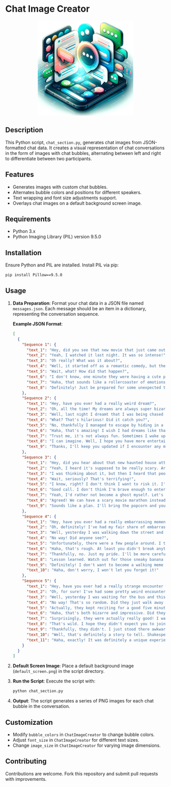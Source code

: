 # Chat Image Creator

<p align="center">
  <img src="repo_assests/logo.png" alt="Chat Image Creator" width="300" height="300" />
</p>

## Description

This Python script, `chat_section.py`, generates chat images from JSON-formatted chat data. It creates a visual representation of chat conversations in the form of images with chat bubbles, alternating between left and right to differentiate between two participants.

## Features

- Generates images with custom chat bubbles.
- Alternates bubble colors and positions for different speakers.
- Text wrapping and font size adjustments support.
- Overlays chat images on a default background screen image.

## Requirements

- Python 3.x
- Python Imaging Library (PIL) version 9.5.0

## Installation

Ensure Python and PIL are installed. Install PIL via pip:

```bash
pip install Pillow==9.5.0
```

## Usage

1. **Data Preparation**: Format your chat data in a JSON file named `messages.json`. Each message should be an item in a dictionary, representing the conversation sequence.

   **Example JSON Format**:

   ```json
   [
     {
       "Sequence 1": {
         "text_1": "Hey, did you see that new movie that just came out?",
         "text_2": "Yeah, I watched it last night. It was so intense!",
         "text_3": "Oh really? What was it about?",
         "text_4": "Well, it started off as a romantic comedy, but then it turned into a horror film. I was not expecting that!",
         "text_5": "Wait, what? How did that happen?",
         "text_6": "I don't know, one minute they were having a cute picnic and the next minute there were zombies everywhere. It was wild!",
         "text_7": "Haha, that sounds like a rollercoaster of emotions. I need to watch it now!",
         "text_8": "Definitely! Just be prepared for some unexpected twists. Enjoy!"
       },
       "Sequence 2": {
         "text_1": "Hey, have you ever had a really weird dream?",
         "text_2": "Oh, all the time! My dreams are always super bizarre.",
         "text_3": "Well, last night I dreamt that I was being chased by a giant talking banana.",
         "text_4": "What? That's hilarious! Did it catch you?",
         "text_5": "No, thankfully I managed to escape by hiding in a giant bowl of cereal. It was so random!",
         "text_6": "Haha, that's amazing! I wish I had dreams like that. Mine are usually just boring.",
         "text_7": "Trust me, it's not always fun. Sometimes I wake up feeling really confused.",
         "text_8": "I can imagine. Well, I hope you have more entertaining dreams in the future!",
         "text_9": "Thanks, I'll keep you updated if I encounter any more talking fruits!"
       },
       "Sequence 3": {
         "text_1": "Hey, did you hear about that new haunted house attraction in town?",
         "text_2": "Yeah, I heard it's supposed to be really scary. Are you planning to go?",
         "text_3": "I was thinking about it, but then I heard that people have actually gone missing inside.",
         "text_4": "Wait, seriously? That's terrifying!",
         "text_5": "I know, right? I don't think I want to risk it. I'll stick to watching horror movies from the safety of my couch.",
         "text_6": "Good call. I don't think I'm brave enough to enter a potentially dangerous haunted house either.",
         "text_7": "Yeah, I'd rather not become a ghost myself. Let's just enjoy the spooky season in a safer way.",
         "text_8": "Agreed! We can have a scary movie marathon instead. No risk of disappearing into thin air.",
         "text_9": "Sounds like a plan. I'll bring the popcorn and you bring the screams!"
       },
       "Sequence 4": {
         "text_1": "Hey, have you ever had a really embarrassing moment in public?",
         "text_2": "Oh, definitely! I've had my fair share of embarrassing moments.",
         "text_3": "Well, yesterday I was walking down the street and I slipped on a banana peel. It was straight out of a cartoon!",
         "text_4": "No way! Did anyone see?",
         "text_5": "Unfortunately, there were a few people around. I tried to play it cool, but I'm pretty sure they all saw me.",
         "text_6": "Haha, that's rough. At least you didn't break anything, right?",
         "text_7": "Thankfully, no. Just my pride. I'll be more careful around bananas from now on.",
         "text_8": "Lesson learned. Watch out for those sneaky banana peels!",
         "text_9": "Definitely! I don't want to become a walking meme again.",
         "text_10": "Haha, don't worry, I won't let you forget it!"
       },
       "Sequence 5": {
         "text_1": "Hey, have you ever had a really strange encounter with a stranger?",
         "text_2": "Oh, for sure! I've had some pretty weird encounters.",
         "text_3": "Well, yesterday I was waiting for the bus and this random person came up to me and started reciting Shakespeare.",
         "text_4": "No way! That's so random. Did they just walk away after that?",
         "text_5": "Actually, they kept reciting for a good five minutes. It was like being in a live theater performance.",
         "text_6": "Haha, that's both bizarre and impressive. Did they at least do a good job?",
         "text_7": "Surprisingly, they were actually really good! I was low-key impressed by their Shakespearean skills.",
         "text_8": "That's wild. I hope they didn't expect you to join in on the recital.",
         "text_9": "Thankfully, they didn't. I just stood there awkwardly, trying to process what was happening.",
         "text_10": "Well, that's definitely a story to tell. Shakespeare in the streets!",
         "text_11": "Haha, exactly! It was definitely a unique experience."
       }
     }
   ]
   ```

2. **Default Screen Image**: Place a default background image (`default_screen.png`) in the script directory.

3. **Run the Script**: Execute the script with:

   ```bash
   python chat_section.py
   ```

4. **Output**: The script generates a series of PNG images for each chat bubble in the conversation.

## Customization

- Modify `bubble_colors` in `ChatImageCreator` to change bubble colors.
- Adjust `font_size` in `ChatImageCreator` for different text sizes.
- Change `image_size` in `ChatImageCreator` for varying image dimensions.

## Contributing

Contributions are welcome. Fork this repository and submit pull requests with improvements.
